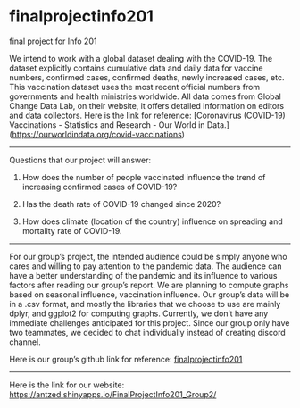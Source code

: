 # finalprojectinfo201
final project for Info 201 


We intend to work with a global dataset dealing with the COVID-19. The dataset 
explicitly contains cumulative data and daily data for vaccine numbers, 
confirmed cases, confirmed deaths, newly increased cases, etc.
This vaccination dataset uses the most recent official numbers from governments 
and health ministries worldwide. All data comes from Global Change Data Lab, on 
their website, it offers detailed information on editors and data collectors. 
Here is the link for reference: 
[Coronavirus (COVID-19) Vaccinations - Statistics and Research - Our World in Data.]
(https://ourworldindata.org/covid-vaccinations)

-------------------------------------------

Questions that our project will answer: 

1. How does the number of people vaccinated influence the trend of increasing confirmed cases of COVID-19?

2. Has the death rate of COVID-19 changed since 2020?

3. How does climate (location of the country) influence on spreading and mortality rate of COVID-19.


-------------------------------------------

For our group’s project, the intended audience could be simply anyone who cares 
and willing to pay attention to the pandemic data. The audience can have a better 
understanding of the pandemic and its influence to various factors after reading 
our group’s report. We are planning to compute graphs based on seasonal influence, vaccination influence. 
Our group’s data will be in a .csv format, and mostly the libraries that we 
choose to use are mainly dplyr, and ggplot2 for computing graphs. Currently, 
we don’t have any immediate challenges anticipated for this project. 
Since our group only have two teammates, we decided to chat individually instead of creating discord channel. 


Here is our group’s github link for reference: [finalprojectinfo201](https://github.com/VincentLiu777/finalprojectinfo201)


-------------------------------------------
Here is the link for our website: https://antzed.shinyapps.io/FinalProjectInfo201_Group2/


